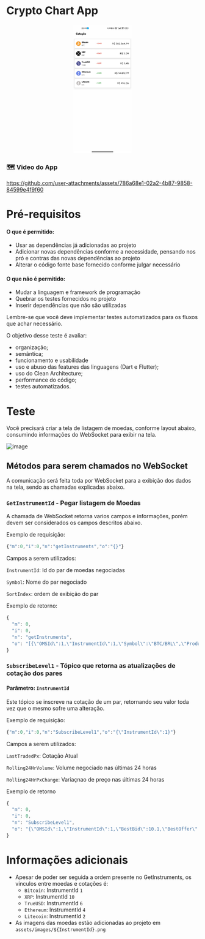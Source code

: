 # Crypto Chart App
<p align="center"> 
  <img src="screenshots/home.jpeg" width="30%" title="hover text"> 
</p>

### 🗺️  Video do App
https://github.com/user-attachments/assets/786a68e1-02a2-4b87-9858-84599e4f9f60

# Pré-requisitos

#### O que é permitido:
- Usar as dependências já adicionadas ao projeto
- Adicionar novas dependências conforme a necessidade, pensando nos pró e contras das novas dependências ao projeto
- Alterar o código fonte base fornecido conforme julgar necessário

#### O que não é permitido:
- Mudar a linguagem e framework de programação
- Quebrar os testes fornecidos no projeto
- Inserir dependências que não são utilizadas

Lembre-se que você deve implementar testes automatizados para os fluxos que achar necessário.

O objetivo desse teste é avaliar:
- organização;
- semântica;
- funcionamento e usabilidade
- uso e abuso das features das linguagens (Dart e Flutter);
- uso do Clean Architecture;
- performance do código;
- testes automatizados.

# Teste

Você precisará criar a tela de listagem de moedas, conforme layout abaixo, consumindo informações do WebSocket para exibir na tela.

![image](https://user-images.githubusercontent.com/3410356/109640440-3e125400-7b2f-11eb-9def-0708948b0b23.png)

## Métodos para serem chamados no WebSocket

A comunicação será feita toda por WebSocket para a exibição dos dados na tela, sendo as chamadas explicadas abaixo.

### ```GetInstrumentId``` - Pegar listagem de Moedas

A chamada de WebSocket retorna varios campos e informações, porém devem ser considerados os campos descritos abaixo.

Exemplo de requisição:

```JavaScript
{"m":0,"i":0,"n":"getInstruments","o":"{}"}
```

Campos a serem utilizados:

```InstrumentId```: Id do par de moedas negociadas 

```Symbol```: Nome do par negociado

```SortIndex```: ordem de exibição do par

Exemplo de retorno:
```Javascript
{
  "m": 0,
  "i": 0,
  "n": "getInstruments",
  "o": "[{\"OMSId\":1,\"InstrumentId\":1,\"Symbol\":\"BTC/BRL\",\"Product1\":1,\"Product1Symbol\":\"BTC\",\"Product2\":2,\"Product2Symbol\":\"BRL\",\"InstrumentType\":\"Standard\",\"VenueInstrumentId\":1,\"VenueId\":1,\"SortIndex\":0,\"SessionStatus\":\"Running\",\"PreviousSessionStatus\":\"Paused\",\"SessionStatusDateTime\":\"2020-07-11T01:27:02.851Z\",\"SelfTradePrevention\":true,\"QuantityIncrement\":1e-8,\"PriceIncrement\":0.001,\"MinimumQuantity\":1e-8,\"MinimumPrice\":0.001,\"VenueSymbol\":\"BTC/BRL\",\"IsDisable\":false,\"MasterDataId\":0,\"PriceCollarThreshold\":0,\"PriceCollarPercent\":0,\"PriceCollarEnabled\":false,\"PriceFloorLimit\":0,\"PriceFloorLimitEnabled\":false,\"PriceCeilingLimit\":0,\"PriceCeilingLimitEnabled\":false,\"CreateWithMarketRunning\":true,\"AllowOnlyMarketMakerCounterParty\":false},{\"OMSId\":1,\"InstrumentId\":2,\"Symbol\":\"LTC/BRL\",\"Product1\":3,\"Product1Symbol\":\"LTC\",\"Product2\":2,\"Product2Symbol\":\"BRL\",\"InstrumentType\":\"Standard\",\"VenueInstrumentId\":3,\"VenueId\":1,\"SortIndex\":0,\"SessionStatus\":\"Running\",\"PreviousSessionStatus\":\"Paused\",\"SessionStatusDateTime\":\"2020-07-11T01:27:50.427Z\",\"SelfTradePrevention\":true,\"QuantityIncrement\":1e-8,\"PriceIncrement\":0.001,\"MinimumQuantity\":1e-8,\"MinimumPrice\":0.001,\"VenueSymbol\":\"LTC/BRL\",\"IsDisable\":false,\"MasterDataId\":0,\"PriceCollarThreshold\":0,\"PriceCollarPercent\":0,\"PriceCollarEnabled\":false,\"PriceFloorLimit\":0,\"PriceFloorLimitEnabled\":false,\"PriceCeilingLimit\":0,\"PriceCeilingLimitEnabled\":false,\"CreateWithMarketRunning\":true,\"AllowOnlyMarketMakerCounterParty\":false}]"
}
```

### ```SubscribeLevel1``` - Tópico que retorna as atualizações de cotação dos pares
#### Parâmetro: ```InstrumentId```

Este tópico se inscreve na cotação de um par, retornando seu valor toda vez que o mesmo sofre uma alteração.

Exemplo de requisição:

```JavaScript
{"m":0,"i":0,"n":"SubscribeLevel1","o":"{\"InstrumentId\":1}"}
```

Campos a serem utilizados:

```LastTradedPx```: Cotação Atual 

```Rolling24HrVolume```: Volume negociado nas últimas 24 horas

```Rolling24HrPxChange```: Variaçnao de preço nas últimas 24 horas

Exemplo de retorno
```Javascript
{
  "m": 0,
  "i": 0,
  "n": "SubscribeLevel1",
  "o": "{\"OMSId\":1,\"InstrumentId\":1,\"BestBid\":10.1,\"BestOffer\":20,\"LastTradedPx\":20,\"LastTradedQty\":0.1,\"LastTradeTime\":1614613162,\"SessionOpen\":130,\"SessionHigh\":130,\"SessionLow\":10.1,\"SessionClose\":10.1,\"Volume\":0.1,\"CurrentDayVolume\":0.0005,\"CurrentDayNumTrades\":1,\"CurrentDayPxChange\":-119.9,\"Rolling24HrVolume\":0.0005,\"Rolling24NumTrades\":1,\"Rolling24HrPxChange\":-92.2308,\"TimeStamp\":1614623773}"
}
```

# Informações adicionais

- Apesar de poder ser seguida a ordem presente no GetInstruments, os vinculos entre moedas e cotações é:
    - ```Bitcoin```: InstrumentId ```1```
    - ```XRP```: InstrumentId ```10```
    - ```TrueUSD```: InstrumentId ```6```
    - ```Ethereum```: InstrumentId ```4```
    - ```Litecoin```: InstrumentId ```2```
- As imagens das moedas estão adicionadas ao projeto em ```assets/images/${InstrumentId}.png```
